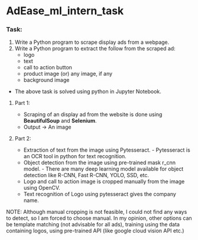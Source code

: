 # AdEase_ml_intern_task

### Task:
1. Write a Python program to scrape display ads from a webpage.
2. Write a Python program to extract the follow from the scraped ad:
    - logo
    - text
    - call to action button
    - product image (or) any image, if any
    - background image

- The above task is solved using python in Jupyter Notebook.

1. Part 1:
    - Scraping of an display ad from the website is done using **BeautifulSoup** and **Selenium**.
    - Output -> An image

2. Part 2:
    - Extraction of text from the image using Pytesseract.
            - Pytesseract is an OCR tool in python for text recognition.
    - Object detection from the image using pre-trained mask r_cnn model.
            - There are many deep learning model available for object detection like R-CNN, Fast R-CNN, YOLO, SSD, etc.
    - Logo and call to action image is cropped manually from the image using OpenCV.
    - Text recognition of Logo using pytesseract gives the company name.

NOTE: Although manual cropping is not feasible, I could not find any ways to detect, so I am forced to choose manual. In my opinion, other options can be template matching (not advisable for all ads), training using the data containing logos, using pre-trained API (like google cloud vision API etc.)

